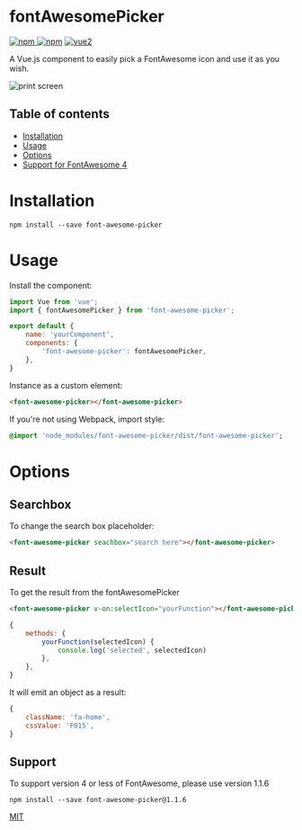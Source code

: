 # fontAwesomePicker

[![npm](https://img.shields.io/npm/v/font-awesome-picker.svg) ![npm](https://img.shields.io/npm/dm/font-awesome-picker.svg)](https://www.npmjs.com/package/font-awesome-picker)
[![vue2](https://img.shields.io/badge/vue-2.x-brightgreen.svg)](https://vuejs.org/)

A Vue.js component to easily pick a FontAwesome icon and use it as you wish.

![print screen](https://raw.githubusercontent.com/laistomazz/font-awesome-picker/master/docs/font-awesome-picker.png)

## Table of contents

- [Installation](#installation)
- [Usage](#usage)
- [Options](#options)
- [Support for FontAwesome 4](#support)

# Installation

```
npm install --save font-awesome-picker
```

# Usage

Install the component:

```javascript
import Vue from 'vue';
import { fontAwesomePicker } from 'font-awesome-picker';

export default {
    name: 'yourComponent',
    components: {
        'font-awesome-picker': fontAwesomePicker,
    },
}
```

Instance as a custom element:

```html
<font-awesome-picker></font-awesome-picker>
```

If you're not using Webpack, import style:

```sass
@import 'node_modules/font-awesome-picker/dist/font-awesome-picker';
```
# Options

## Searchbox

To change the search box placeholder:

```html
<font-awesome-picker seachbox="search here"></font-awesome-picker>
```

## Result

To get the result from the fontAwesomePicker

```html
<font-awesome-picker v-on:selectIcon="yourFunction"></font-awesome-picker>
```

```javascript
{
    methods: {
        yourFunction(selectedIcon) {
            console.log('selected', selectedIcon)
        },
    },
}
```

It will emit an object as a result:

```javascript
{
    className: 'fa-home',
    cssValue: 'F015',
}
```
## Support
To support version 4 or less of FontAwesome, please use version 1.1.6

```
npm install --save font-awesome-picker@1.1.6
```

[MIT](http://opensource.org/licenses/MIT)
